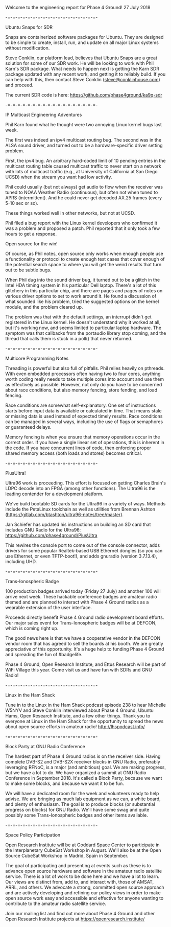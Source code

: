 Welcome to the engineering report for Phase 4 Ground!
27 July 2018

-=-=-=-=-=-=-=-=-=-=-=-=-=-=-=-=-=-=-

Ubuntu Snaps for SDR

Snaps are containerized software packages for Ubuntu. They are designed to be simple to create, install, run, and update on all major Linux systems without modification. 

Steve Conklin, our platform lead, believes that Ubuntu Snaps are a great solution for some of our SDR work. He will be looking to work with Phil Karn's SDR package. What needs to happen next is getting the Karn SDR package updated with any recent work, and getting it to reliably build. If you can help with this, then contact Steve Conklin (steve@conklinhouse.com) and proceed. 

The current SDR code is here: https://github.com/phase4ground/ka9q-sdr

-=-=-=-=-=-=-=-=-=-=-=-=-=-=-=-=-=-=-

IP Multicast Engineering Adventures

Phil Karn found what he thought were two annoying Linux kernel bugs last week. 

The first was indeed an ipv4 multicast routing bug. The second was in the ALSA sound driver, and turned out to be a hardware-specific driver setting problem.

First, the ipv4 bug. An arbitrary hard-coded limit of 10 pending entries in the multicast routing table caused multicast traffic to never start on a network with lots of multicast traffic (e.g., at University of California at San Diego UCSD) when the stream you want had low activity.

Phil could usually (but not always) get audio to flow when the receiver was tuned to NOAA Weather Radio (continuous), but often not when tuned to APRS (intermittent). And he could never get decoded AX.25 frames (every 5-10 sec or so).

These things worked well in other networks, but not at UCSD.

Phil filed a bug report with the Linux kernel developers who confirmed it was a problem and proposed a patch. Phil reported that it only took a few hours to get a response. 

Open source for the win!

Of course, as Phil notes, open source only works when enough people use a functionality or protocol to create enough test cases that cover enough of the potential search space to where you will get the weird results that turn out to be subtle bugs. 

When Phil dug into the sound driver bug, it turned out to be a glitch in the Intel HDA timing system in his particular Dell laptop. There's a lot of this glitchery in this particular chip, and there are pages and pages of notes on various driver options to set to work around it. He found a discussion of what sounded like his problem, tried the suggested options on the kernel module, and the problem cleared up.

The problem was that with the default settings, an interrupt didn't get registered in the Linux kernel. He doesn't understand why it worked at all, but it's working now, and seems limited to particular laptop hardware. The symptom was that callbacks from the portaudio library stop coming, and the thread that calls them is stuck in a poll() that never returned. 

-=-=-=-=-=-=-=-=-=-=-=-=-=-=-=-=-=-=-

Multicore Programming Notes

Threading is powerful but also full of pitfalls. Phil relies heavily on pthreads. With even embedded processors often having two to four cores, anything worth coding really needs to take multiple cores into account and use them as effectively as possible. However, not only do you have to be concerned about race conditions, but also memory fencing, store fending, and load fencing. 

Race conditions are somewhat self-explanatory. One set of instructions starts before input data is available or calculated in time. That means stale or missing data is used instead of expected timely results. Race conditions can be managed in several ways, including the use of flags or semaphores or guaranteed delays. 

Memory fencing is when you ensure that memory operations occur in the correct order. If you have a single linear set of operations, this is inherent in the code. If you have concurrent lines of code, then enforcing proper shared memory access (both loads and stores) becomes critical. 

-=-=-=-=-=-=-=-=-=-=-=-=-=-=-=-=-=-=-

PlusUltra!

Ultra96 work is proceeding. This effort is focused on getting Charles Brain's LDPC decode into an FPGA (among other functions). The Ultra96 is the leading contender for a development platform.

We've build bootable SD cards for the Ultra96 in a variety of ways. Methods include the PetaLinux toolchain as well as utilities from Brennan Ashton (https://gitlab.com/btashton/ultra96-notes/tree/master). 

Jan Schiefer has updated his instructions on building an SD card that includes GNU Radio for the Ultra96: https://github.com/phase4ground/PlusUltra

This rewires the console port to come out of the console connector, adds drivers for some popular Realtek-based USB Ethernet dongles (so you can use Ethernet, or even TFTP-boot!), and adds gnuradio (version 3.7.13.4), including UHD.

-=-=-=-=-=-=-=-=-=-=-=-=-=-=-=-=-=-=-

Trans-Ionospheric Badge

100 production badges arrived today (Friday 27 July) and another 100 will arrive next week. These hackable conference badges are amateur radio themed and are planned to interact with Phase 4 Ground radios as a wearable extension of the user interface. 

Proceeds directly benefit Phase 4 Ground radio development board efforts. Our major sales event for Trans-Ionospheric badges will be at DEFCON, which is coming right up. 

The good news here is that we have a cooperative vendor in the DEFCON vendor room that has agreed to sell the boards at his booth. We are greatly appreciative of this opportunity. It's a huge help to funding Phase 4 Ground and spreading the fun of #badgelife. 

Phase 4 Ground, Open Research Institute, and Ettus Research will be part of WiFi Village this year. Come visit us and have fun with SDRs and GNU Radio!

-=-=-=-=-=-=-=-=-=-=-=-=-=-=-=-=-=-=-

Linux in the Ham Shack 

Tune in to the Linux in the Ham Shack podcast episode 238 to hear Michelle W5NYV and Steve Conklin interviewed about Phase 4 Ground, Ubuntu Hams, Open Research Institute, and a few other things. Thank you to everyone at Linux in the Ham Shack for the opportunity to spread the news about open source efforts in amateur radio! http://lhspodcast.info/ 

-=-=-=-=-=-=-=-=-=-=-=-=-=-=-=-=-=-=-

Block Party at GNU Radio Conference

The hardest part of Phase 4 Ground radios is on the receiver side. Having complete DVB-S2 and DVB-S2X receiver blocks in GNU Radio, preferably leveraging RFNoC, is a major (and ambitious) goal. We are making progress, but we have a lot to do. We have organized a summit at GNU Radio Conference in September 2018. It's called a Block Party, because we want to make some blocks, and because we want it to be fun. 

We will have a dedicated room for the week and volunteers ready to help advise. We are bringing as much lab equipment as we can, a white board, and plenty of enthusiasm. The goal is to produce blocks (or substantial progress on blocks) for GNU Radio. We'll have some swag and quite possibly some Trans-Ionospheric badges and other items available. 

-=-=-=-=-=-=-=-=-=-=-=-=-=-=-=-=-=-=-

Space Policy Participation

Open Research Institute will be at Goddard Space Center to participate in the Interplanetary CubeSat Workshop in August. We'll also be at the Open Source CubeSat Workshop in Madrid, Spain in September. 

The goal of participating and presenting at events such as these is to advance open source hardware and software in the amateur radio satellite service. There is a lot of work to be done here and we have a lot to learn. Our views are distinct from, add to, and interact with, those of AMSAT, ARRL, and others. We advocate a strong, committed open source approach and are actively developing and refining our policy views in order to make open source work easy and accessible and effective for anyone wanting to contribute to the amateur radio satellite service. 

Join our mailing list and find out more about Phase 4 Ground and other Open Research Institute projects at https://openresearch.institute/



